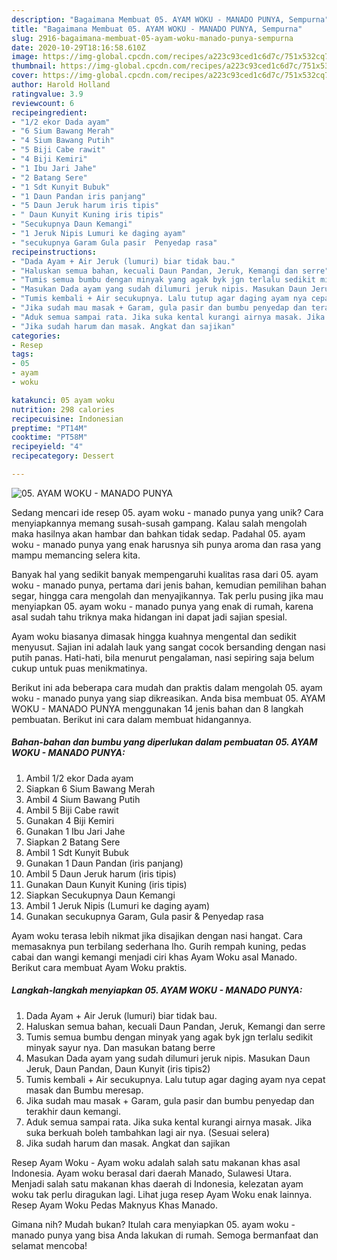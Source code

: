 ```yaml
---
description: "Bagaimana Membuat 05. AYAM WOKU - MANADO PUNYA, Sempurna"
title: "Bagaimana Membuat 05. AYAM WOKU - MANADO PUNYA, Sempurna"
slug: 2916-bagaimana-membuat-05-ayam-woku-manado-punya-sempurna
date: 2020-10-29T18:16:58.610Z
image: https://img-global.cpcdn.com/recipes/a223c93ced1c6d7c/751x532cq70/05-ayam-woku-manado-punya-foto-resep-utama.jpg
thumbnail: https://img-global.cpcdn.com/recipes/a223c93ced1c6d7c/751x532cq70/05-ayam-woku-manado-punya-foto-resep-utama.jpg
cover: https://img-global.cpcdn.com/recipes/a223c93ced1c6d7c/751x532cq70/05-ayam-woku-manado-punya-foto-resep-utama.jpg
author: Harold Holland
ratingvalue: 3.9
reviewcount: 6
recipeingredient:
- "1/2 ekor Dada ayam"
- "6 Sium Bawang Merah"
- "4 Sium Bawang Putih"
- "5 Biji Cabe rawit"
- "4 Biji Kemiri"
- "1 Ibu Jari Jahe"
- "2 Batang Sere"
- "1 Sdt Kunyit Bubuk"
- "1 Daun Pandan iris panjang"
- "5 Daun Jeruk harum iris tipis"
- " Daun Kunyit Kuning iris tipis"
- "Secukupnya Daun Kemangi"
- "1 Jeruk Nipis Lumuri ke daging ayam"
- "secukupnya Garam Gula pasir  Penyedap rasa"
recipeinstructions:
- "Dada Ayam + Air Jeruk (lumuri) biar tidak bau."
- "Haluskan semua bahan, kecuali Daun Pandan, Jeruk, Kemangi dan serre"
- "Tumis semua bumbu dengan minyak yang agak byk jgn terlalu sedikit minyak sayur nya. Dan masukan batang berre"
- "Masukan Dada ayam yang sudah dilumuri jeruk nipis. Masukan Daun Jeruk, Daun Pandan, Daun Kunyit (iris tipis2)"
- "Tumis kembali + Air secukupnya. Lalu tutup agar daging ayam nya cepat masak dan Bumbu meresap."
- "Jika sudah mau masak + Garam, gula pasir dan bumbu penyedap dan terakhir daun kemangi."
- "Aduk semua sampai rata. Jika suka kental kurangi airnya masak. Jika suka berkuah boleh tambahkan lagi air nya. (Sesuai selera)"
- "Jika sudah harum dan masak. Angkat dan sajikan"
categories:
- Resep
tags:
- 05
- ayam
- woku

katakunci: 05 ayam woku 
nutrition: 298 calories
recipecuisine: Indonesian
preptime: "PT14M"
cooktime: "PT58M"
recipeyield: "4"
recipecategory: Dessert

---
```



![05. AYAM WOKU - MANADO PUNYA](https://img-global.cpcdn.com/recipes/a223c93ced1c6d7c/751x532cq70/05-ayam-woku-manado-punya-foto-resep-utama.jpg)

Sedang mencari ide resep 05. ayam woku - manado punya yang unik? Cara menyiapkannya memang susah-susah gampang. Kalau salah mengolah maka hasilnya akan hambar dan bahkan tidak sedap. Padahal 05. ayam woku - manado punya yang enak harusnya sih punya aroma dan rasa yang mampu memancing selera kita.

Banyak hal yang sedikit banyak mempengaruhi kualitas rasa dari 05. ayam woku - manado punya, pertama dari jenis bahan, kemudian pemilihan bahan segar, hingga cara mengolah dan menyajikannya. Tak perlu pusing jika mau menyiapkan 05. ayam woku - manado punya yang enak di rumah, karena asal sudah tahu triknya maka hidangan ini dapat jadi sajian spesial.

Ayam woku biasanya dimasak hingga kuahnya mengental dan sedikit menyusut. Sajian ini adalah lauk yang sangat cocok bersanding dengan nasi putih panas. Hati-hati, bila menurut pengalaman, nasi sepiring saja belum cukup untuk puas menikmatinya.


Berikut ini ada beberapa cara mudah dan praktis dalam mengolah 05. ayam woku - manado punya yang siap dikreasikan. Anda bisa membuat 05. AYAM WOKU - MANADO PUNYA menggunakan 14 jenis bahan dan 8 langkah pembuatan. Berikut ini cara dalam membuat hidangannya.

<!--inarticleads1-->

##### Bahan-bahan dan bumbu yang diperlukan dalam pembuatan 05. AYAM WOKU - MANADO PUNYA:

1. Ambil 1/2 ekor Dada ayam
1. Siapkan 6 Sium Bawang Merah
1. Ambil 4 Sium Bawang Putih
1. Ambil 5 Biji Cabe rawit
1. Gunakan 4 Biji Kemiri
1. Gunakan 1 Ibu Jari Jahe
1. Siapkan 2 Batang Sere
1. Ambil 1 Sdt Kunyit Bubuk
1. Gunakan 1 Daun Pandan (iris panjang)
1. Ambil 5 Daun Jeruk harum (iris tipis)
1. Gunakan  Daun Kunyit Kuning (iris tipis)
1. Siapkan Secukupnya Daun Kemangi
1. Ambil 1 Jeruk Nipis (Lumuri ke daging ayam)
1. Gunakan secukupnya Garam, Gula pasir &amp; Penyedap rasa


Ayam woku terasa lebih nikmat jika disajikan dengan nasi hangat. Cara memasaknya pun terbilang sederhana lho. Gurih rempah kuning, pedas cabai dan wangi kemangi menjadi ciri khas Ayam Woku asal Manado. Berikut cara membuat Ayam Woku praktis. 

<!--inarticleads2-->

##### Langkah-langkah menyiapkan 05. AYAM WOKU - MANADO PUNYA:

1. Dada Ayam + Air Jeruk (lumuri) biar tidak bau.
1. Haluskan semua bahan, kecuali Daun Pandan, Jeruk, Kemangi dan serre
1. Tumis semua bumbu dengan minyak yang agak byk jgn terlalu sedikit minyak sayur nya. Dan masukan batang berre
1. Masukan Dada ayam yang sudah dilumuri jeruk nipis. Masukan Daun Jeruk, Daun Pandan, Daun Kunyit (iris tipis2)
1. Tumis kembali + Air secukupnya. Lalu tutup agar daging ayam nya cepat masak dan Bumbu meresap.
1. Jika sudah mau masak + Garam, gula pasir dan bumbu penyedap dan terakhir daun kemangi.
1. Aduk semua sampai rata. Jika suka kental kurangi airnya masak. Jika suka berkuah boleh tambahkan lagi air nya. (Sesuai selera)
1. Jika sudah harum dan masak. Angkat dan sajikan


Resep Ayam Woku - Ayam woku adalah salah satu makanan khas asal Indonesia. Ayam woku berasal dari daerah Manado, Sulawesi Utara. Menjadi salah satu makanan khas daerah di Indonesia, kelezatan ayam woku tak perlu diragukan lagi. Lihat juga resep Ayam Woku enak lainnya. Resep Ayam Woku Pedas Maknyus Khas Manado. 

Gimana nih? Mudah bukan? Itulah cara menyiapkan 05. ayam woku - manado punya yang bisa Anda lakukan di rumah. Semoga bermanfaat dan selamat mencoba!
